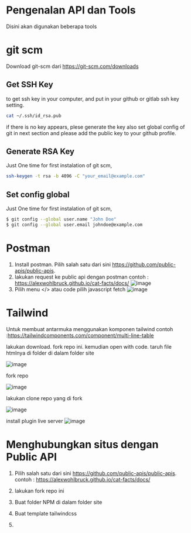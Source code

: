 # Pengenalan API dan Tools
Disini akan digunakan beberapa tools

# git scm
Download git-scm dari https://git-scm.com/downloads

## Get SSH Key 
to get ssh key in your computer, and put in your github or gitlab ssh key setting.

```sh
cat ~/.ssh/id_rsa.pub
```
if there is no key appears, plese generate the key also set global config of git in next section and please add the public key to your github profile.

## Generate RSA Key
Just One time for first instalation of git scm, 
```sh
ssh-keygen -t rsa -b 4096 -C "your_email@example.com"
```

## Set config global
Just One time for first instalation of git scm, 

```sh
$ git config --global user.name "John Doe"
$ git config --global user.email johndoe@example.com
```

# Postman

1. Install postman. Pilih salah satu dari sini https://github.com/public-apis/public-apis. 
2. lakukan request ke public api dengan postman contoh : https://alexwohlbruck.github.io/cat-facts/docs/
![image](https://user-images.githubusercontent.com/11188109/218394186-d8621df9-9e04-4e7e-9d5f-bb6e84032db1.png)
3. Pilih menu </> atau code pilih javascript fetch
![image](https://user-images.githubusercontent.com/11188109/218394378-778f0deb-f3fd-4d3b-a276-1987c16bc76b.png)

# Tailwind

Untuk membuat antarmuka menggunakan komponen tailwind contoh :https://tailwindcomponents.com/component/multi-line-table

lakukan download. fork repo ini. kemudian open with code. taruh file htmlnya di folder di dalam folder site

![image](https://user-images.githubusercontent.com/11188109/218395570-c0c5b05f-27ff-44d8-8bf5-4c898f363e38.png)

fork repo

![image](https://user-images.githubusercontent.com/11188109/218396020-b9138cfb-3ffe-4998-85d3-a1a8c274e634.png)

lakukan clone repo yang di fork

![image](https://user-images.githubusercontent.com/11188109/218396201-b906ff2c-af14-4d65-b9c1-bc9f52882fe7.png)


install plugin live server
![image](https://user-images.githubusercontent.com/11188109/218396548-483f109a-c88c-4bc6-96d0-5d784a447556.png)



# Menghubungkan situs dengan Public API

1. Pilih salah satu dari sini https://github.com/public-apis/public-apis. contoh : https://alexwohlbruck.github.io/cat-facts/docs/

2. lakukan fork repo ini

3. Buat folder NPM di dalam folder site
4. Buat template tailwindcss
5. 
